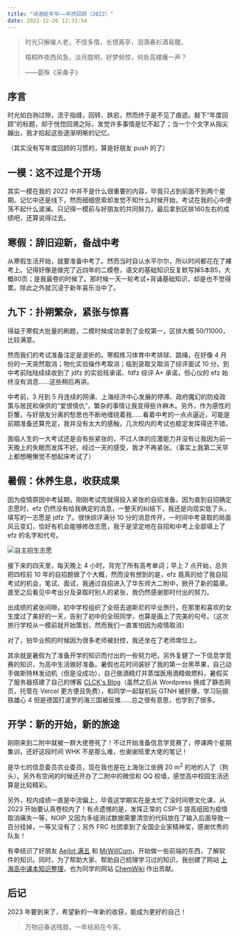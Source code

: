 ```yaml
---
title: "诗酒趁年华——年终回顾（2022）"
date: 2022-12-26 12:33:54
---
```


> 时光只解催人老，不信多情，长恨离亭，泪滴春衫酒易醒。
> 
> 梧桐昨夜西风急，淡月胧明，好梦频惊，何处高楼雁一声？
>
> ——晏殊《采桑子》

## 序言

时光如白驹过隙，流于指缝，回转、跌宕，然而终于是不见了痕迹。敲下“年度回顾”的标题，却于恍惚回溯之际，发觉许多事情是忆不起了；当一个个文字从指尖蹦出，我才拾起这些逐渐明晰的记忆。

（其实没有写年度回顾的习惯的，算是好朋友 push 的了）

## 一模：这不过是个开场

其实一模在我的 2022 中并不是什么很重要的内容，毕竟只占到前面不到两个星期。记忆中还是线下，然而细细思索却发觉不知什么时候开始，考试在我的心中便荡不起什么波澜。只记得一模前与好朋友的共同努力，最后拿到区排160左右的成绩吧，还算说得过去。

## 寒假：辞旧迎新，备战中考

从寒假生活开始，就要准备中考了。然而当时自认水平尔尔，所以时间都花在了裸考上。记得好像是做完了近四年的二模卷，语文的基础知识反复默写掉5本B5，大概80页；是我最卷的时候了。那时候一天一轮考试+背诵基础知识，却是也不觉得累。除此之外就沉浸于新年喜乐当中了。

## 九下：扑朔繁杂，紧张与惊喜

得益于寒假大批量的刷题，二模时候成功拿到了全校第一，区排大概 50/11000，比较满意。

然而我们的考试准备注定是波折的。寒假练习体育中考排球、跳绳，在好像 4 月份的一天突然取消；物化实验操作考取消；临到录取又取消了综评面试 10 分。到中考前陆陆续续收到了 jdfz 的实验班承诺、fdfz 综评 A+ 承诺，但心仪的 efz 始终没有消息……这些稍后再讲。

中考前，3 月到 5 月连续的网课、上海经济中心发展的停滞、政府魔幻的防疫政策与居民和保供的“爱恨情仇”，繁杂的事情让我变得些许麻木。另外，作为感性的巨蟹，与好朋友分离的愁思也不断地缠绕着我……看着中考的一点点逼近，可能是前期准备还算充足，我并没有太大的感触，几次校内的考试也稳定发挥得还不错。

面临人生的一大考试还是会有些紧张的，不过人体的应激能力并没有让我因为前一天晚上的失眠而发挥不好。经过一天的感受，我才不再紧张。（事实上我第二天早上都想睡懒觉不想起床考试了）

## 暑假：休养生息，收获成果

因为疫情原因中考延期，刚刚考试完就得投入紧张的自招准备。因为直到自招确定志愿时，efz 仍然没有给我确定的消息，一整天的纠结下，我还是向现实低了头，填写的一志愿是 jdfz 了。很快综评满分 10 分的消息传开，一时间中考录取的局面风云变幻，恰好有机会能够修改志愿，我于是坚定地在自招和中考上全部填上了 efz 的名字和代号。

![自主招生志愿](/img/enroll.png)

接下来的四天里，每天晚上 4 小时，背完了所有高考单词；早上 7 点开始，总共把四校前 10 年的自招题做了个大概，然而没有想到的是，efz 竟真的给了我自招考试的机会，笔试、面试，我通过自招进入了华东师大二附中，掀开了新的篇章。直至之后看见中考出分及录取时别人的紧张，我仍然感谢那时付出的努力。

出成绩的紧张间隙，初中学校组织了全班去迪斯尼的毕业旅行，在那里和喜欢的女生度过了美好的一天，告别了初中的全班同学，也算是画上了完美的句号。（这次旅行学校从一模前就开始策划，然而我们一直害怕因为疫情取消）

对了，拍毕业照的时候因为很多老师被封控，我还坐在了老师席位上。

其余就是暑假为了准备开学的知识而付出的一些努力吧，另外复健了一下信息学竞赛的知识，为高中生活做好准备。暑假也花时间装好了我的第一台黑苹果，自己动手做斯特林发动机（但是没成功），自己做酒精灯并蒸馏医用酒精做燃料，暑假买了服务器搭建了自己的博客 [CLCK's Blog](https://pages.clckblog.space/)（虽然之后从 Wordpress 换成了静态网页，托管在 Vercel 更方便且免费），和同学一起联机玩 GTNH 被肝爆，学习玩钢铁雄心 4 但是德国打波罗的海三国被反推……总之很有意思，也学到了很多。

## 开学：新的开始，新的旅途

刚刚来到二附中就被一群大佬卷死了！不过开始准备信息学竞赛了，停课两个星期集训，还好这段时间 WHK 不是那么难，也谢谢班里大佬的笔记！

是华七的信息委员农业委员，现在我也是在上海张江坐拥 20 $\text{m}^2$ 的地的人了（狗头）。另外有空闲的时候还开办了二附中的微信和 QQ 校墙，感觉高中校园生活还算是比较精彩。

另外，校内成绩一直是中流偏上，毕竟这学期实在是太忙了没时间卷文化课，从 2023 开始要认真卷校内了！有点遗憾的是，发挥正常的 CSP-S 提高组因为疫情取消痛失一等，NOIP 又因为多组测试数据需要清空的代码放在了输入后面导致一百分挂掉，一等又没有了；另外 FRC 社团拿到了全国企业家精神奖，感谢优秀的队友！

有幸结识了好朋友 [Aeilot 满五](https://aeilot.top/) 和 [MrWillCom](https://mrwillcom.com/)，开始做一些前端的东西，了解软件的知识。同时，为了帮助大家、帮助自己梳理学习过的知识，我创建了网站 [上海高中课本知识整理](https://knowledge.clckblog.space/)，也为同学的网站 [ChemWiki](https://chemwiki.mrwillcom.com/) 作出贡献。

## 后记

2023 年要到来了，希望新的一年新的收获，能成为更好的自己！

> 万物迎春送残腊，一年结局在今宵。
